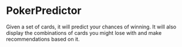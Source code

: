 # PokerPredictor
Given a set of cards, it will predict your chances of winning. It will also display the combinations of cards you might lose with and make recommendations based on it.
